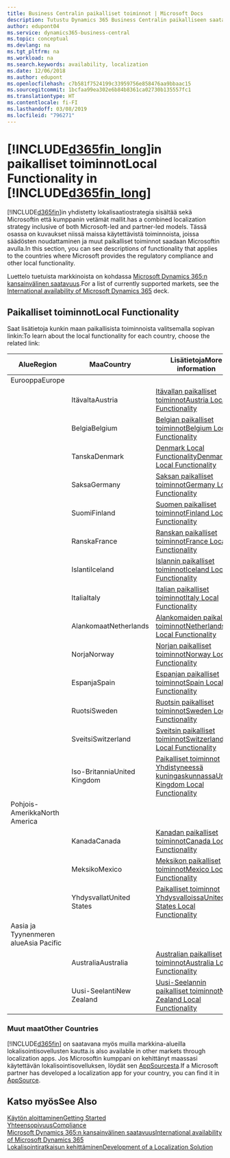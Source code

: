 ```yaml
---
title: Business Centralin paikalliset toiminnot | Microsoft Docs
description: Tutustu Dynamics 365 Business Centralin paikalliseen saatavuuteen ja säädösten noudattamiseen.
author: edupont04
ms.service: dynamics365-business-central
ms.topic: conceptual
ms.devlang: na
ms.tgt_pltfrm: na
ms.workload: na
ms.search.keywords: availability, localization
ms.date: 12/06/2018
ms.author: edupont
ms.openlocfilehash: c7b581f7524199c33959756e858476aa9bbaac15
ms.sourcegitcommit: 1bcfaa99ea302e6b84b8361ca02730b135557fc1
ms.translationtype: HT
ms.contentlocale: fi-FI
ms.lasthandoff: 03/08/2019
ms.locfileid: "796271"
---
```

# <a name="local-functionality-in-included365finlongincludesd365finlongmdmd"></a><span data-ttu-id="7b39b-103">[!INCLUDE[d365fin_long](includes/d365fin_long_md.md)]in paikalliset toiminnot</span><span class="sxs-lookup"><span data-stu-id="7b39b-103">Local Functionality in [!INCLUDE[d365fin_long](includes/d365fin_long_md.md)]</span></span>
[!INCLUDE[d365fin](includes/d365fin_md.md)]<span data-ttu-id="7b39b-104">in yhdistetty lokalisaatiostrategia sisältää sekä Microsoftin että kumppanin vetämät mallit.</span><span class="sxs-lookup"><span data-stu-id="7b39b-104">has a combined localization strategy inclusive of both Microsoft-led and partner-led models.</span></span> <span data-ttu-id="7b39b-105">Tässä osassa on kuvaukset niissä maissa käytettävistä toiminnoista, joissa säädösten noudattaminen ja muut paikalliset toiminnot saadaan Microsoftin avulla.</span><span class="sxs-lookup"><span data-stu-id="7b39b-105">In this section, you can see descriptions of functionality that applies to the countries where Microsoft provides the regulatory compliance and other local functionality.</span></span>  

<span data-ttu-id="7b39b-106">Luettelo tuetuista markkinoista on kohdassa [Microsoft Dynamics 365:n kansainvälinen saatavuus](https://docs.microsoft.com/en-us/dynamics365/get-started/availability).</span><span class="sxs-lookup"><span data-stu-id="7b39b-106">For a list of currently supported markets, see the [International availability of Microsoft Dynamics 365](https://docs.microsoft.com/en-us/dynamics365/get-started/availability) deck.</span></span>  

## <a name="local-functionality"></a><span data-ttu-id="7b39b-107">Paikalliset toiminnot</span><span class="sxs-lookup"><span data-stu-id="7b39b-107">Local Functionality</span></span>
<span data-ttu-id="7b39b-108">Saat lisätietoja kunkin maan paikallisista toiminnoista valitsemalla sopivan linkin:</span><span class="sxs-lookup"><span data-stu-id="7b39b-108">To learn about the local functionality for each country, choose the related link:</span></span>

| <span data-ttu-id="7b39b-109">Alue</span><span class="sxs-lookup"><span data-stu-id="7b39b-109">Region</span></span> | <span data-ttu-id="7b39b-110">Maa</span><span class="sxs-lookup"><span data-stu-id="7b39b-110">Country</span></span> | <span data-ttu-id="7b39b-111">Lisätietoja</span><span class="sxs-lookup"><span data-stu-id="7b39b-111">More information</span></span> |
| --- | --- |--- |
| <span data-ttu-id="7b39b-112">Eurooppa</span><span class="sxs-lookup"><span data-stu-id="7b39b-112">Europe</span></span> |  | |
|        | <span data-ttu-id="7b39b-113">Itävalta</span><span class="sxs-lookup"><span data-stu-id="7b39b-113">Austria</span></span> | [<span data-ttu-id="7b39b-114">Itävallan paikalliset toiminnot</span><span class="sxs-lookup"><span data-stu-id="7b39b-114">Austria Local Functionality</span></span>](localfunctionality/austria/austria-local-functionality.md) |
|        | <span data-ttu-id="7b39b-115">Belgia</span><span class="sxs-lookup"><span data-stu-id="7b39b-115">Belgium</span></span> |  [<span data-ttu-id="7b39b-116">Belgian paikalliset toiminnot</span><span class="sxs-lookup"><span data-stu-id="7b39b-116">Belgium Local Functionality</span></span>](localfunctionality/belgium/belgium-local-functionality.md) |
|        | <span data-ttu-id="7b39b-117">Tanska</span><span class="sxs-lookup"><span data-stu-id="7b39b-117">Denmark</span></span> | [<span data-ttu-id="7b39b-118">Denmark Local Functionality</span><span class="sxs-lookup"><span data-stu-id="7b39b-118">Denmark Local Functionality</span></span>](localfunctionality/denmark/denmark-local-functionality.md) |
|        | <span data-ttu-id="7b39b-119">Saksa</span><span class="sxs-lookup"><span data-stu-id="7b39b-119">Germany</span></span> | [<span data-ttu-id="7b39b-120">Saksan paikalliset toiminnot</span><span class="sxs-lookup"><span data-stu-id="7b39b-120">Germany Local Functionality</span></span>](localfunctionality/germany/germany-local-functionality.md) |
|        | <span data-ttu-id="7b39b-121">Suomi</span><span class="sxs-lookup"><span data-stu-id="7b39b-121">Finland</span></span> | [<span data-ttu-id="7b39b-122">Suomen paikalliset toiminnot</span><span class="sxs-lookup"><span data-stu-id="7b39b-122">Finland Local Functionality</span></span>](localfunctionality/finland/finland-local-functionality.md) |
|        | <span data-ttu-id="7b39b-123">Ranska</span><span class="sxs-lookup"><span data-stu-id="7b39b-123">France</span></span> | [<span data-ttu-id="7b39b-124">Ranskan paikalliset toiminnot</span><span class="sxs-lookup"><span data-stu-id="7b39b-124">France Local Functionality</span></span>](localfunctionality/france/france-local-functionality.md) |
|        | <span data-ttu-id="7b39b-125">Islanti</span><span class="sxs-lookup"><span data-stu-id="7b39b-125">Iceland</span></span> | [<span data-ttu-id="7b39b-126">Islannin paikalliset toiminnot</span><span class="sxs-lookup"><span data-stu-id="7b39b-126">Iceland Local Functionality</span></span>](localfunctionality/iceland/iceland-local-functionality.md) |
|        | <span data-ttu-id="7b39b-127">Italia</span><span class="sxs-lookup"><span data-stu-id="7b39b-127">Italy</span></span> | [<span data-ttu-id="7b39b-128">Italian paikalliset toiminnot</span><span class="sxs-lookup"><span data-stu-id="7b39b-128">Italy Local Functionality</span></span>](localfunctionality/italy/italy-local-functionality.md) |
|        | <span data-ttu-id="7b39b-129">Alankomaat</span><span class="sxs-lookup"><span data-stu-id="7b39b-129">Netherlands</span></span> | [<span data-ttu-id="7b39b-130">Alankomaiden paikalliset toiminnot</span><span class="sxs-lookup"><span data-stu-id="7b39b-130">Netherlands Local Functionality</span></span>](localfunctionality/netherlands/netherlands-local-functionality.md) |
|        | <span data-ttu-id="7b39b-131">Norja</span><span class="sxs-lookup"><span data-stu-id="7b39b-131">Norway</span></span> | [<span data-ttu-id="7b39b-132">Norjan paikalliset toiminnot</span><span class="sxs-lookup"><span data-stu-id="7b39b-132">Norway Local Functionality</span></span>](localfunctionality/norway/norway-local-functionality.md) |
|        | <span data-ttu-id="7b39b-133">Espanja</span><span class="sxs-lookup"><span data-stu-id="7b39b-133">Spain</span></span> | [<span data-ttu-id="7b39b-134">Espanjan paikalliset toiminnot</span><span class="sxs-lookup"><span data-stu-id="7b39b-134">Spain Local Functionality</span></span>](localfunctionality/spain/spain-local-functionality.md) |
|        | <span data-ttu-id="7b39b-135">Ruotsi</span><span class="sxs-lookup"><span data-stu-id="7b39b-135">Sweden</span></span> | [<span data-ttu-id="7b39b-136">Ruotsin paikalliset toiminnot</span><span class="sxs-lookup"><span data-stu-id="7b39b-136">Sweden Local Functionality</span></span>](localfunctionality/sweden/sweden-local-functionality.md) |
|        | <span data-ttu-id="7b39b-137">Sveitsi</span><span class="sxs-lookup"><span data-stu-id="7b39b-137">Switzerland</span></span> | [<span data-ttu-id="7b39b-138">Sveitsin paikalliset toiminnot</span><span class="sxs-lookup"><span data-stu-id="7b39b-138">Switzerland Local Functionality</span></span>](localfunctionality/switzerland/switzerland-local-functionality.md) |
|        | <span data-ttu-id="7b39b-139">Iso-Britannia</span><span class="sxs-lookup"><span data-stu-id="7b39b-139">United Kingdom</span></span> | [<span data-ttu-id="7b39b-140">Paikalliset toiminnot Yhdistyneessä kuningaskunnassa</span><span class="sxs-lookup"><span data-stu-id="7b39b-140">United Kingdom Local Functionality</span></span>](localfunctionality/unitedkingdom/united-kingdom-local-functionality.md) |
| <span data-ttu-id="7b39b-141">Pohjois-Amerikka</span><span class="sxs-lookup"><span data-stu-id="7b39b-141">North America</span></span> |       |  |
|        | <span data-ttu-id="7b39b-142">Kanada</span><span class="sxs-lookup"><span data-stu-id="7b39b-142">Canada</span></span>|[<span data-ttu-id="7b39b-143">Kanadan paikalliset toiminnot</span><span class="sxs-lookup"><span data-stu-id="7b39b-143">Canada Local Functionality</span></span>](localfunctionality/canada/canada-local-functionality.md) |
|        | <span data-ttu-id="7b39b-144">Meksiko</span><span class="sxs-lookup"><span data-stu-id="7b39b-144">Mexico</span></span> | [<span data-ttu-id="7b39b-145">Meksikon paikalliset toiminnot</span><span class="sxs-lookup"><span data-stu-id="7b39b-145">Mexico Local Functionality</span></span>](localfunctionality/mexico/mexico-local-functionality.md) |
|        | <span data-ttu-id="7b39b-146">Yhdysvallat</span><span class="sxs-lookup"><span data-stu-id="7b39b-146">United States</span></span>|[<span data-ttu-id="7b39b-147">Paikalliset toiminnot Yhdysvalloissa</span><span class="sxs-lookup"><span data-stu-id="7b39b-147">United States Local Functionality</span></span>](localfunctionality/unitedstates/united-states-local-functionality.md) |
| <span data-ttu-id="7b39b-148">Aasia ja Tyynenmeren alue</span><span class="sxs-lookup"><span data-stu-id="7b39b-148">Asia Pacific</span></span> |       |  |
|        | <span data-ttu-id="7b39b-149">Australia</span><span class="sxs-lookup"><span data-stu-id="7b39b-149">Australia</span></span> | [<span data-ttu-id="7b39b-150">Australian paikalliset toiminnot</span><span class="sxs-lookup"><span data-stu-id="7b39b-150">Australia Local Functionality</span></span>](localfunctionality/australia/australia-local-functionality.md) |
|        | <span data-ttu-id="7b39b-151">Uusi-Seelanti</span><span class="sxs-lookup"><span data-stu-id="7b39b-151">New Zealand</span></span> | [<span data-ttu-id="7b39b-152">Uusi-Seelannin paikalliset toiminnot</span><span class="sxs-lookup"><span data-stu-id="7b39b-152">New Zealand Local Functionality</span></span>](localfunctionality/newzealand/new-zealand-local-functionality.md) |

### <a name="other-countries"></a><span data-ttu-id="7b39b-153">Muut maat</span><span class="sxs-lookup"><span data-stu-id="7b39b-153">Other Countries</span></span>
[!INCLUDE[d365fin](includes/d365fin_md.md)] <span data-ttu-id="7b39b-154">on saatavana myös muilla markkina-alueilla lokalisointisovellusten kautta.</span><span class="sxs-lookup"><span data-stu-id="7b39b-154">is also available in other markets through localization apps.</span></span> <span data-ttu-id="7b39b-155">Jos Microsoftin kumppani on kehittänyt maassasi käytettävän lokalisointisovelluksen, löydät sen [AppSourcesta](https://appsource.microsoft.com/en-us/product/dynamics-365-business-central/).</span><span class="sxs-lookup"><span data-stu-id="7b39b-155">If a Microsoft partner has developed a localization app for your country, you can find it in [AppSource](https://appsource.microsoft.com/en-us/product/dynamics-365-business-central/).</span></span>

## <a name="see-also"></a><span data-ttu-id="7b39b-156">Katso myös</span><span class="sxs-lookup"><span data-stu-id="7b39b-156">See Also</span></span>
[<span data-ttu-id="7b39b-157">Käytön aloittaminen</span><span class="sxs-lookup"><span data-stu-id="7b39b-157">Getting Started</span></span>](product-get-started.md)  
[<span data-ttu-id="7b39b-158">Yhteensopivuus</span><span class="sxs-lookup"><span data-stu-id="7b39b-158">Compliance</span></span>](compliance/compliance-overview.md)  
[<span data-ttu-id="7b39b-159">Microsoft Dynamics 365:n kansainvälinen saatavuus</span><span class="sxs-lookup"><span data-stu-id="7b39b-159">International availability of Microsoft Dynamics 365</span></span>](https://docs.microsoft.com/en-us/dynamics365/get-started/availability)  
[<span data-ttu-id="7b39b-160">Lokalisointiratkaisun kehittäminen</span><span class="sxs-lookup"><span data-stu-id="7b39b-160">Development of a Localization Solution</span></span>](/dynamics365/business-central/dev-itpro/developer/readiness/readiness-develop-localization)  
